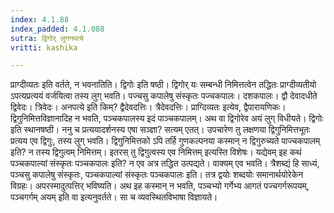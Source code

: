 ```yaml
---
index: 4.1.88
index_padded: 4.1.088
sutra: द्विगोर् लुगनपत्ये
vritti: kashika

---
```

प्राग्दीव्यतः इति वर्तते, न भवनातिति। द्विगोः इति षष्ठी। द्विगोर् यः सम्बन्धी निमित्तत्वेन तद्धितः प्राग्दीव्यतीयो ऽपत्यप्रत्ययं वर्जयित्वा तस्य लुग् भवति। पज्चसु कपालेषु संस्कृतः पज्चकपालः। दशकपालः। द्वौ देवादधीते द्विवेदः। त्रिवेदः। अनपत्ये इति किम्? द्वैदेवदत्तिः। त्रैदेवदत्तिः। प्राग्दिव्यतः इत्येव, द्वैपारायणिकः। द्विगुनिमित्तविज्ञानादिह न भवति, पञ्चकपालस्य इदं पाञ्चकपालम्। अथ वा द्विगोरेव अयं लुग् विधीयते। द्विगोः इति स्थानषष्ठी। ननु च प्रत्ययादर्शनस्य एषा सञ्ज्ञा? सत्यम् एतत्। उपचारेण तु लक्षणया द्विगुनिमित्तभूतः प्रत्यय एव द्विगुः, तस्य लुग् भवति। द्विगुनिमित्तको ऽपि तर्हि गुणकल्पनया कस्मान् न द्विगुरुच्यते पाज्चकपालम् इति? न तस्य द्विगुत्वम् निमित्तम्। इतरस् तु द्विगुत्वस्य एव निमित्तम् इत्यस्ति विशेषः। यद्येवम् इह कथं पञ्चकपाल्यां संस्कृतः पञ्चकपालः इति? न एव अत्र तद्धित उत्पद्यते। वाक्यम् एव भवति। त्रैशब्द्यं हि साध्यं, पञ्चसु कपालेषु संस्कृतः, पञ्चकपाल्यां संस्कृतः पञ्चकपालः इति। तत्र द्वयोः शब्दयोः समानार्थयोरेकेन विग्रहः। अपरस्मादुत्पत्तिर् भविष्यति। अथ इह कस्मान् न भवति, पञ्चभ्यो गर्गेभ्य आगतं पज्चगर्गरूपयम्, पञ्चगर्गम् अयम् इति वा इत्यनुवर्तते। सा च व्यवस्थितविभाषा विज्ञायते।